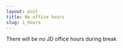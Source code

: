 ```yaml
---
layout: post
title: No office hours
slug: 1_hours
---
```


There will be no JD office hours during break
